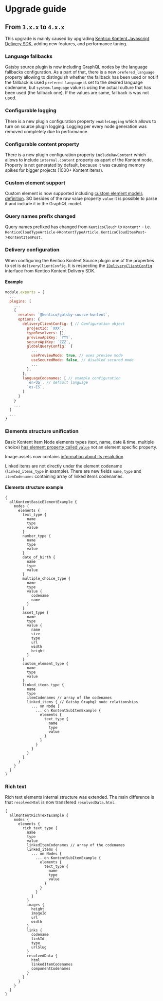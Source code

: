 # Upgrade guide

## From `3.x.x` to `4.x.x`

This upgrade is mainly caused by upgrading [Kentico Kontent Javascript Delivery SDK](https://github.com/Kentico/kontent-delivery-sdk-js), adding new features, and performance tuning.

### Language fallbacks

Gatsby source plugin is now including GraphQL nodes by the language fallbacks configuration. As a part of that, there is a new `prefered_language` property allowing to distinguish whether the fallback has been used or not.If the fallback is used `prefered language` is set to the desired language codename, but `system.language` value is using the actual culture that has been used (the fallback one). If the values are same, fallback is was not used.

### Configurable logging

There is a new plugin configuration property `enableLogging` which allows to turn on source plugin logging. Logging per every node generation was removed completely due to performance.

### Configurable content property

There is a new plugin configuration property `includeRawContent` which allows to include `internal.content` property as apart of the Kontent node. Property is not generated by default, because it was causing memory spikes for bigger projects (1000+ Kontent items).

### Custom element support

Custom element is now supported including [custom element models definition](https://github.com/Kentico/kontent-delivery-sdk-js/blob/v8.0.0/DOCS.md#using-custom-models-for-custom-elements). SO besides of the raw value property `value` it is possible to parse it and include it in the GraphQL model.

### Query names prefix changed

Query names prefixed has changed from `KenticoCloud*` to `Kontent*` - i.e. `KenticoCloudTypeArticle`->`KontentTypeArticle`, `KenticoCloudItemPost`->`KontentItemPost`.

### Delivery configuration

When configuring the Kentico Kontent Source plugin one of the properties to set is `deliveryClientConfig`. It is respecting the [`IDeliveryClientConfig`](https://github.com/Kentico/kontent-delivery-sdk-js/blob/master/UPGRADE.md#ideliveryclientconfig) interface from Kentico Kontent Delivery SDK.

#### Example

```javascript
module.exports = {
  ...
  plugins: [
    ...
    {
      resolve: `@kentico/gatsby-source-kontent`,
      options: {
        deliveryClientConfig: { // Configuration object
          projectId: `XXX`,
          typeResolvers: [],
          previewApiKey: `YYY`,
          secureApiKey: `ZZZ`,
          globalQueryConfig:  {
            ...
            usePreviewMode: true, // uses preview mode
            useSecuredMode: false, // disabled secured mode
            ...
          },
        },
        languageCodenames: [ // example configuration
          `en-US`, // default language
          `es-ES`,
        ]
      }
    }
    ...
  ]
  ...
}
```

### Elements structure unification

Basic Kontent Item Node elements types (text, name, date & time, multiple choice) [has element property called `value`](https://github.com/Kentico/kontent-delivery-sdk-js/blob/v8.0.0/UPGRADE.md#removal-of-type-specific-element-properties) not an element specific property.

Image assets now contains [information about its resolution](https://docs.kontent.ai/reference/api-changelog#a-image-resolution-in-delivery-api).

Linked items are not directly under the element codename (`linked_items_type` in example). There are new fields `name`, `type` and `itemCodenames` containing array of linked items codenames.

#### Elements structure example

```gql
{
  allKontentBasicElementExample {
    nodes {
      elements {
        text_type {
          name
          type
          value
        }
        number_type {
          name
          type
          value
        }
        date_of_birth {
          name
          type
          value
        }
        multiple_choice_type {
          name
          type
          value {
            codename
            name
          }
        }
        asset_type {
          name
          type
          value {
            name
            size
            type
            url
            width
            height
          }
        }
        custom_element_type {
          name
          type
          value
        }
        linked_items_type {
          name
          type
          itemCodenames // array of the codenames
          linked_items { // Gatsby Graphql node relationships
            ... on Node {
              ... on KontentSubItemExample {
                elements {
                  text_type {
                    name
                    type
                    value
                  }
                }
              }
            }
          }
        }
      }
    }
  }
}
```


### Rich text

Rich text elements internal structure was extended. The main difference is that `resolvedHtml` is now transfered `resolvedData.html`.

```gql
{
  allKontentRichTextExample {
    nodes {
      elements {
        rich_text_type {
          name
          type
          value
          linkedItemCodenames // array of the codenames
          linked_items {
            ... on Nodes {
              ... on KontentSubItemExample {
                elements {
                  text_type {
                    name
                    type
                    value
                  }
                }
              }
            }
          }
          images {
            height
            imageId
            url
            width
          }
          links {
            codename
            linkId
            type
            urlSlug
          }
          resolvedData {
            html
            linkedItemCodenames
            componentCodenames
          }
        }
      }
    }
  }
}
```
